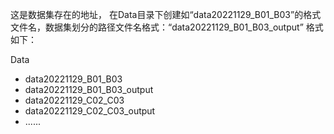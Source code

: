 这是数据集存在的地址，
在Data目录下创建如“data20221129_B01_B03”的格式文件名，数据集划分的路径文件名格式：“data20221129_B01_B03_output”
格式如下：

Data

- data20221129_B01_B03
- data20221129_B01_B03_output
- data20221129_C02_C03
- data20221129_C02_C03_output
- ......
